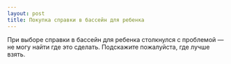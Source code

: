 ```yaml
---
layout: post 
title: Покупка справки в бассейн для ребенка 
--- 
```

При выборе справки в бассейн для ребенка столкнулся с проблемой — не могу найти где это сделать. Подскажите пожалуйста, где лучше взять.
